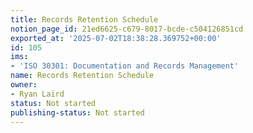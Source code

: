 ```yaml
---
title: Records Retention Schedule
notion_page_id: 21ed6625-c679-8017-bcde-c504126851cd
exported_at: '2025-07-02T18:38:28.369752+00:00'
id: 105
ims:
- 'ISO 30301: Documentation and Records Management'
name: Records Retention Schedule
owner:
- Ryan Laird
status: Not started
publishing-status: Not started
---
```


